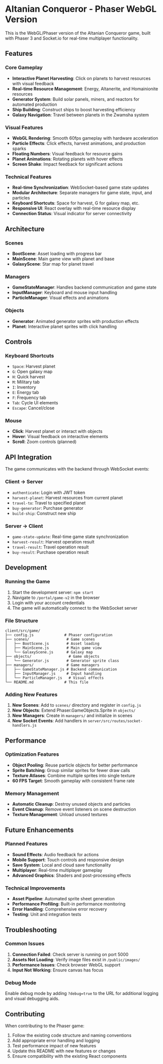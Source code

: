 # Altanian Conqueror - Phaser WebGL Version

This is the WebGL/Phaser version of the Altanian Conqueror game, built with Phaser 3 and Socket.io for real-time multiplayer functionality.

## Features

### Core Gameplay
- **Interactive Planet Harvesting**: Click on planets to harvest resources with visual feedback
- **Real-time Resource Management**: Energy, Altanerite, and Homainionite resources
- **Generator System**: Build solar panels, miners, and reactors for automated production
- **Ship Building**: Construct ships to boost harvesting efficiency
- **Galaxy Navigation**: Travel between planets in the Zwamsha system

### Visual Features
- **WebGL Rendering**: Smooth 60fps gameplay with hardware acceleration
- **Particle Effects**: Click effects, harvest animations, and production sparks
- **Floating Numbers**: Visual feedback for resource gains
- **Planet Animations**: Rotating planets with hover effects
- **Screen Shake**: Impact feedback for significant actions

### Technical Features
- **Real-time Synchronization**: WebSocket-based game state updates
- **Modular Architecture**: Separate managers for game state, input, and particles
- **Keyboard Shortcuts**: Space for harvest, G for galaxy map, etc.
- **Responsive UI**: React overlay with real-time resource display
- **Connection Status**: Visual indicator for server connectivity

## Architecture

### Scenes
- **BootScene**: Asset loading with progress bar
- **MainScene**: Main game view with planet and base
- **GalaxyScene**: Star map for planet travel

### Managers
- **GameStateManager**: Handles backend communication and game state
- **InputManager**: Keyboard and mouse input handling
- **ParticleManager**: Visual effects and animations

### Objects
- **Generator**: Animated generator sprites with production effects
- **Planet**: Interactive planet sprites with click handling

## Controls

### Keyboard Shortcuts
- `Space`: Harvest planet
- `G`: Open galaxy map
- `H`: Quick harvest
- `M`: Military tab
- `I`: Inventory
- `E`: Energy tab
- `F`: Frequency tab
- `Tab`: Cycle UI elements
- `Escape`: Cancel/close

### Mouse
- **Click**: Harvest planet or interact with objects
- **Hover**: Visual feedback on interactive elements
- **Scroll**: Zoom controls (planned)

## API Integration

The game communicates with the backend through WebSocket events:

### Client → Server
- `authenticate`: Login with JWT token
- `harvest-planet`: Harvest resources from current planet
- `travel-to`: Travel to specified planet
- `buy-generator`: Purchase generator
- `build-ship`: Construct new ship

### Server → Client
- `game-state-update`: Real-time game state synchronization
- `harvest-result`: Harvest operation result
- `travel-result`: Travel operation result
- `buy-result`: Purchase operation result

## Development

### Running the Game
1. Start the development server: `npm start`
2. Navigate to `/portal/game-v2` in the browser
3. Login with your account credentials
4. The game will automatically connect to the WebSocket server

### File Structure
```
client/src/game/
├── config.js              # Phaser configuration
├── scenes/                 # Game scenes
│   ├── BootScene.js        # Asset loading
│   ├── MainScene.js        # Main game view
│   └── GalaxyScene.js      # Galaxy map
├── objects/                 # Game objects
│   └── Generator.js        # Generator sprite class
├── managers/               # Game managers
│   ├── GameStateManager.js # Backend communication
│   ├── InputManager.js     # Input handling
│   └── ParticleManager.js   # Visual effects
└── README.md              # This file
```

### Adding New Features

1. **New Scenes**: Add to `scenes/` directory and register in `config.js`
2. **New Objects**: Extend Phaser.GameObjects.Sprite in `objects/`
3. **New Managers**: Create in `managers/` and initialize in scenes
4. **New Socket Events**: Add handlers in `server/src/routes/socket-handlers.js`

## Performance

### Optimization Features
- **Object Pooling**: Reuse particle objects for better performance
- **Sprite Batching**: Group similar sprites for fewer draw calls
- **Texture Atlases**: Combine multiple sprites into single texture
- **60 FPS Target**: Smooth gameplay with consistent frame rate

### Memory Management
- **Automatic Cleanup**: Destroy unused objects and particles
- **Event Cleanup**: Remove event listeners on scene destruction
- **Texture Management**: Unload unused textures

## Future Enhancements

### Planned Features
- **Sound Effects**: Audio feedback for actions
- **Mobile Support**: Touch controls and responsive design
- **Save System**: Local and cloud save functionality
- **Multiplayer**: Real-time multiplayer gameplay
- **Advanced Graphics**: Shaders and post-processing effects

### Technical Improvements
- **Asset Pipeline**: Automated sprite sheet generation
- **Performance Profiling**: Built-in performance monitoring
- **Error Handling**: Comprehensive error recovery
- **Testing**: Unit and integration tests

## Troubleshooting

### Common Issues
1. **Connection Failed**: Check server is running on port 5000
2. **Assets Not Loading**: Verify image files exist in `/public/images/`
3. **Performance Issues**: Check browser WebGL support
4. **Input Not Working**: Ensure canvas has focus

### Debug Mode
Enable debug mode by adding `?debug=true` to the URL for additional logging and visual debugging aids.

## Contributing

When contributing to the Phaser game:
1. Follow the existing code structure and naming conventions
2. Add appropriate error handling and logging
3. Test performance impact of new features
4. Update this README with new features or changes
5. Ensure compatibility with the existing React components
